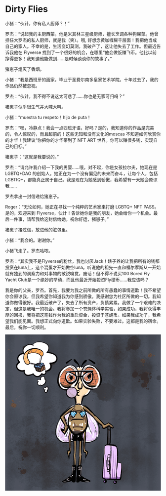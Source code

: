 # Dirty Flies

小猪：“伙计，你有私人厨师？！”

罗杰：“说起我的主厨西蒙。他是米其林三星级厨师，擅长烹调各种狗屎菜。他曾担任大罗杰的私人厨师，就是我（笑）。哦, 好想念黄咖喱屎千层面！我把他当成自己的家人。不幸的是，生活变幻莫测，我破产了，这让他失去了工作。但最近告诉我他在 Flyverse 找到了一个很好的机会，在哪里“他会做饭赚飞币。他比以前挣得更多！我知道他能做到……是时候谈谈你的故事了。”

猪崽子熄灭了香烟。

小猪：“我是西班牙的画家，毕业于圣费尔南多皇家艺术学院。十年过去了，我的作品仍然被忽视。

罗杰：“伙计，我不得不说这太可悲了……你也是无家可归吗？”

猪崽子似乎很生气并大喊大叫。

小猪：“muestra tu respeto！hijo de puta！

罗杰：“嘿，冷静点！我会一点西班牙语，好吗？是的，我知道你的作品是完美的，令人惊叹的，而且超前的！这些无知和没有文化的moscas 不知道如何欣赏你的才华！我建议“你把你的才华带到了 NFT ART 世界。你可以赚很多钱，实现自己的目标。”

猪崽子：“这就是我要说的。”

罗杰：“请允许我介绍一下我的男婴……哦，对不起，你是女孩拉尔夫，她现在是 LGBTQ+DAO 的创始人。她正在为一个没有偏见的未来而奋斗，让每个人，包括 LGBTIQ+，都能真正属于自己。我是现在为她感到骄傲，我希望有一天她会原谅我……

罗杰拿出一封信递给猪崽子。

Roger：“无论如何，她正在寻找一个纯粹的艺术家来打磨 LGBTQ+ NFT PASS。是的，欢迎来到 Flyverse，伙计！告诉她你是我的朋友，她会给你一个机会。最后一件事，请帮我给这封信给她。祝你好运，猪崽子。”

猪崽子接过信，放进他的脏包里。

小猪：“我会的。谢谢你。”

小猪飞走了。罗杰咕哝。

罗杰：“其实我不是Flyverse的粉丝，我也讨厌Jack！婊子养的让我把所有的钱都投资在luna上，这个混蛋才开始做空luna。听说他的祖先一直和福尔摩斯从一开始就有独到的洞察力和对事物的敏锐嗅觉，废话！但不得不说买100 Bored Fly Yacht Club是一个绝妙的举动，而且他最近开始投资Fly硬币……我应该吗？

我是你的父亲，罗杰。首先，我要为我之前所做的所有愚蠢的事情道歉！我不希望你会原谅我，但我希望你知道我为你感到骄傲。我感谢您为社区所做的一切。我知道你做得很好。我最近破产了，失去了所有资产，负债累累。我做了一个艰难的决定，但这是我唯一的机会。我将参加一个苍蝇体科学实验，如果成功，我将获得丰厚的回报，我将把这笔钱作为我的重启资金，投资于苍蝇币。如果我成功了，我希望我们能见面。我想正式向你道歉。如果实验失败，不要难过。这都是我的宿命。最后，祝你一切顺利。

![NFT](微信截图_20220902174337.png)


